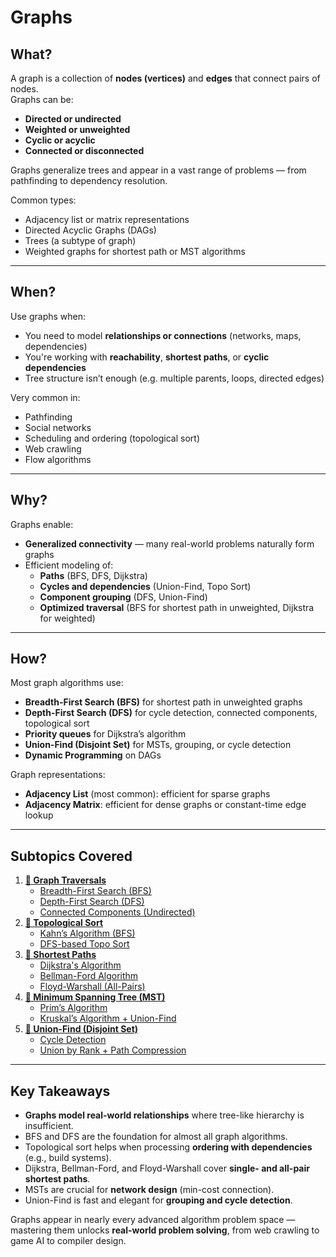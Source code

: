 ﻿# Graphs

## What?
A graph is a collection of **nodes (vertices)** and **edges** that connect pairs of nodes.  
Graphs can be:
- **Directed or undirected**
- **Weighted or unweighted**
- **Cyclic or acyclic**
- **Connected or disconnected**

Graphs generalize trees and appear in a vast range of problems — from pathfinding to dependency resolution.

Common types:
- Adjacency list or matrix representations
- Directed Acyclic Graphs (DAGs)
- Trees (a subtype of graph)
- Weighted graphs for shortest path or MST algorithms

---

## When?
Use graphs when:
- You need to model **relationships or connections** (networks, maps, dependencies)
- You're working with **reachability**, **shortest paths**, or **cyclic dependencies**
- Tree structure isn’t enough (e.g. multiple parents, loops, directed edges)

Very common in:
- Pathfinding
- Social networks
- Scheduling and ordering (topological sort)
- Web crawling
- Flow algorithms

---

## Why?
Graphs enable:
- **Generalized connectivity** — many real-world problems naturally form graphs
- Efficient modeling of:
    - **Paths** (BFS, DFS, Dijkstra)
    - **Cycles and dependencies** (Union-Find, Topo Sort)
    - **Component grouping** (DFS, Union-Find)
    - **Optimized traversal** (BFS for shortest path in unweighted, Dijkstra for weighted)

---

## How?

Most graph algorithms use:
- **Breadth-First Search (BFS)** for shortest path in unweighted graphs
- **Depth-First Search (DFS)** for cycle detection, connected components, topological sort
- **Priority queues** for Dijkstra’s algorithm
- **Union-Find (Disjoint Set)** for MSTs, grouping, or cycle detection
- **Dynamic Programming** on DAGs

Graph representations:
- **Adjacency List** (most common): efficient for sparse graphs
- **Adjacency Matrix**: efficient for dense graphs or constant-time edge lookup

---

## Subtopics Covered

1. [**📁 Graph Traversals**](graph_traversals)
    - [Breadth-First Search (BFS)](graph_traversals/bfs.cpp)
    - [Depth-First Search (DFS)](graph_traversals/dfs.cpp)
    - [Connected Components (Undirected)](graph_traversals/connected_components.cpp)
2. [**📁 Topological Sort**](topo_sort)
    - [Kahn’s Algorithm (BFS)](topo_sort/kahn_toposort.cpp)
    - [DFS-based Topo Sort](topo_sort/dfs_toposort.cpp)
3. [**📁 Shortest Paths**](shortest_paths)
    - [Dijkstra's Algorithm](shortest_paths/dijkstra.cpp)
    - [Bellman-Ford Algorithm](shortest_paths/bellman_ford.cpp)
    - [Floyd-Warshall (All-Pairs)](shortest_paths/floyd_warshall.cpp)
4. [**📁 Minimum Spanning Tree (MST)**](mst)
    - [Prim’s Algorithm](mst/prim.cpp)
    - [Kruskal’s Algorithm + Union-Find](mst/kruskal.cpp)
5. [**📁 Union-Find (Disjoint Set)**](union_find)
    - [Cycle Detection](union_find/cycle_detection.cpp)
    - [Union by Rank + Path Compression](union_find/optimized_union_find.cpp)

---

## Key Takeaways

- **Graphs model real-world relationships** where tree-like hierarchy is insufficient.
- BFS and DFS are the foundation for almost all graph algorithms.
- Topological sort helps when processing **ordering with dependencies** (e.g., build systems).
- Dijkstra, Bellman-Ford, and Floyd-Warshall cover **single- and all-pair shortest paths**.
- MSTs are crucial for **network design** (min-cost connection).
- Union-Find is fast and elegant for **grouping and cycle detection**.

Graphs appear in nearly every advanced algorithm problem space —  
mastering them unlocks **real-world problem solving**, from web crawling to game AI to compiler design.
